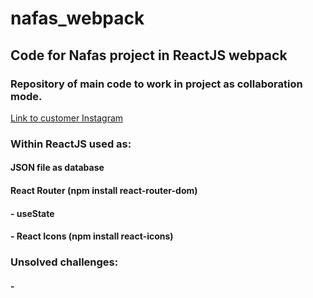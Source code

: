 # nafas_webpack
## Code for Nafas project in ReactJS webpack

### Repository of main code to work in project as collaboration mode.
[Link to customer Instagram](https://www.instagram.com/nafas.muenchen/)

### Within ReactJS used as:

#### JSON file as database
#### React Router (npm install react-router-dom)
#### - useState
#### - React Icons (npm install react-icons)

### Unsolved challenges:
#### - 
